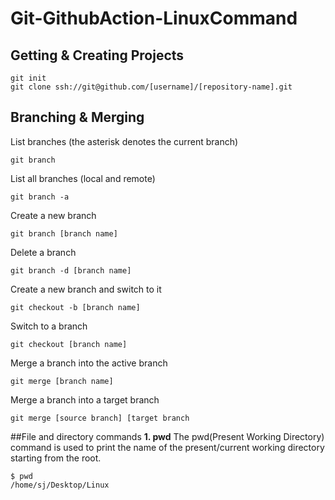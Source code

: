 # Git-GithubAction-LinuxCommand

## Getting & Creating Projects

    git init
    git clone ssh://git@github.com/[username]/[repository-name].git
    
## Branching & Merging
List branches (the asterisk denotes the current branch)
	
	git branch   
List all branches (local and remote)    

    git branch -a
Create a new branch    

	git branch [branch name]
Delete a branch

    git branch -d [branch name]
 Create a new branch and switch to it
 
    git checkout -b [branch name]
Switch to a branch

	git checkout [branch name]
Merge a branch into the active branch

	git merge [branch name]
Merge a branch into a target branch

	git merge [source branch] [target branch
##File and directory commands
**1. pwd** The pwd(Present Working Directory) command is used to print the name of the present/current working directory starting from the root.
	
	$ pwd
	/home/sj/Desktop/Linux
